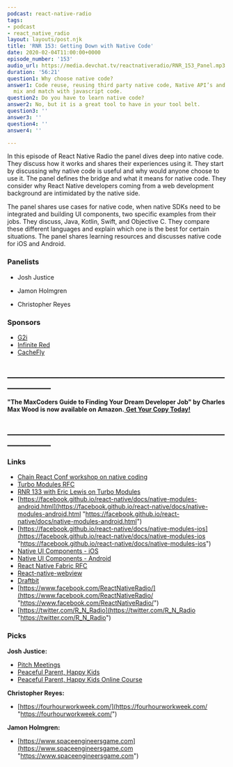 ```yaml
---
podcast: react-native-radio
tags:
- podcast
- react_native_radio
layout: layouts/post.njk
title: 'RNR 153: Getting Down with Native Code'
date: 2020-02-04T11:00:00+0000
episode_number: '153'
audio_url: https://media.devchat.tv/reactnativeradio/RNR_153_Panel.mp3
duration: '56:21'
question1: Why choose native code?
answer1: Code reuse, reusing third party native code, Native API’s and seamlessly
  mix and match with javascript code.
question2: Do you have to learn native code?
answer2: No, but it is a great tool to have in your tool belt.
question3: ''
answer3: ''
question4: ''
answer4: ''

---
```

In this episode of React Native Radio the panel dives deep into native code. They discuss how it works and shares their experiences using it. They start by discussing why native code is useful and why would anyone choose to use it. The panel defines the bridge and what it means for native code. They consider why React Native developers coming from a web development background are intimidated by the native side.

The panel shares use cases for native code, when native SDKs need to be integrated and building UI components, two specific examples from their jobs. They discuss, Java, Kotlin, Swift, and Objective C. They compare these different languages and explain which one is the best for certain situations. The panel shares learning resources and discusses native code for iOS and Android.

### **Panelists**

* Josh Justice


* Jamon Holmgren
* Christopher Reyes

### **Sponsors**

* [G2i](https://www.g2i.co/?utm_source=React_Native_Radio&utm_medium=Podcast)
* [Infinite Red](http://radio.infinite.red/)
* [CacheFly](https://www.cachefly.com/)

## **____________________________________________________________**

**"The MaxCoders Guide to Finding Your Dream Developer Job" by Charles Max Wood is now available on Amazon.**[ **Get Your Copy Today!**](https://www.amazon.com/gp/product/B081MBL5C9/ref=as_li_ss_tl?ie=UTF8&linkCode=sl1&tag=devchattv-20&linkId=9d61363241636e2546ef46abba198746&language=en_US)

## **____________________________________________________________**

### **Links**

* [Chain React Conf workshop on native coding](https://infinite.red/ChainReactConf#workshops)
* [Turbo Modules RFC](https://github.com/react-native-community/discussions-and-proposals/blob/master/proposals/0002-Turbo-Modules.md)
* [RNR 133 with Eric Lewis on Turbo Modules](https://devchat.tv/react-native-radio/rnr-133-the-swiftui-compliment-egg-sandwich-with-eric-lewis/)
* [https://facebook.github.io/react-native/docs/native-modules-android.html](https://facebook.github.io/react-native/docs/native-modules-android.html "https://facebook.github.io/react-native/docs/native-modules-android.html")
* [https://facebook.github.io/react-native/docs/native-modules-ios](https://facebook.github.io/react-native/docs/native-modules-ios "https://facebook.github.io/react-native/docs/native-modules-ios")
* [Native UI Components - iOS](https://facebook.github.io/react-native/docs/native-components-ios)
* [Native UI Components - Android](https://facebook.github.io/react-native/docs/native-components-android)
* [React Native Fabric RFC](https://github.com/react-native-community/discussions-and-proposals/issues/4)
* [React-native-webview](https://github.com/react-native-community/react-native-webview)
* [Draftbit](https://draftbit.com/)
* [https://www.facebook.com/ReactNativeRadio/](https://www.facebook.com/ReactNativeRadio/ "https://www.facebook.com/ReactNativeRadio/")
* [https://twitter.com/R_N_Radio](https://twitter.com/R_N_Radio "https://twitter.com/R_N_Radio")

### **Picks**

**Josh Justice:**

* [Pitch Meetings](https://www.youtube.com/playlist?list=PLRE-UFLEgWzBuOiqemhEI9b4gmmBbutnC)
* [Peaceful Parent, Happy Kids](https://www.amazon.com/Peaceful-Parent-Happy-Kids-Connecting/dp/0399160280)
* [Peaceful Parent, Happy Kids Online Course](https://courses.ahaparenting.com/peaceful-parenting-course)

**Christopher Reyes:**

* [https://fourhourworkweek.com/](https://fourhourworkweek.com/ "https://fourhourworkweek.com/")

**Jamon Holmgren:**

* [https://www.spaceengineersgame.com](https://www.spaceengineersgame.com "https://www.spaceengineersgame.com")